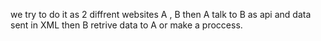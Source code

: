 we try to do it as 2 diffrent websites A , B then A talk to B as api and data sent in XML then B retrive data to A or make a proccess. 
